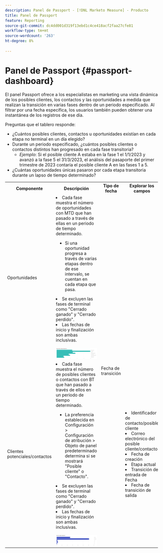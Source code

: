 ```yaml
---
description: Panel de Passport - [!DNL Marketo Measure] - Producto
title: Panel de Passport
feature: Reporting
source-git-commit: dc4dd001d319f13ebd1c4ce418acf2faa27cfe81
workflow-type: tm+mt
source-wordcount: '263'
ht-degree: 8%

---
```


# Panel de Passport {#passport-dashboard}

El panel Passport ofrece a los especialistas en marketing una vista dinámica de los posibles clientes, los contactos y las oportunidades a medida que realizan la transición en varias fases dentro de un periodo especificado. Al filtrar por una fecha específica, los usuarios también pueden obtener una instantánea de los registros de ese día.

Preguntas que el tablero responde:

* ¿Cuántos posibles clientes, contactos u oportunidades existían en cada etapa no terminal en un día elegido?
* Durante un periodo especificado, ¿cuántos posibles clientes o contactos distintos han progresado en cada fase transitoria?
   * _Ejemplo_: Si el posible cliente A estaba en la fase 1 el 1/1/2023 y avanzó a la fase 5 el 31/3/2023, el análisis del pasaporte del primer trimestre de 2023 contaría el posible cliente A en las fases 1 a 5.
* ¿Cuántas oportunidades únicas pasaron por cada etapa transitoria durante un lapso de tiempo determinado?

<table style="table-layout:auto"> 
<tbody>
<tr> 
   <th>Componente</th> 
   <th>Descripción</th>
   <th>Tipo de fecha</th>
   <th>Explorar los campos</th>
   <th>Filtros</th>
  </tr>
  <tr>
    <td>Oportunidades</td>
    <td><li>Cada fase muestra el número de oportunidades con MTD que han pasado a través de ellas en un periodo de tiempo determinado.</li>
<ul style="padding-left: 30px;"><li>Si una oportunidad progresa a través de varias etapas dentro de ese intervalo, se cuentan en cada etapa que pasa.</li></ul>
<li>Se excluyen las fases de terminal como "Cerrado ganado" y "Cerrado perdido".</li>
<li>Las fechas de inicio y finalización son ambas inclusivas.</li>
<br/><img src="assets/passport-dashboard-1.png" width="600"></td>
    <td rowspan="2">Fecha de transición</td>
    <td></td>
    <td rowspan="2"><li>Fecha</li>
<li>Canal</li>
<li>Subcanal</li>
<li>Campaña</li>
<li>Segmentos</li></td>
  </tr>
  <tr>
    <td>Clientes potenciales/contactos</td>
    <td><li>Cada fase muestra el número de posibles clientes o contactos con BT que han pasado a través de ellos en un periodo de tiempo determinado.</li>
<ul style="padding-left: 30px;"><li>La preferencia establecida en Configuración &gt; Configuración de atribución &gt; Objeto de panel predeterminado determina si se mostrará "Posible cliente" o "Contacto".</li></ul>
<li>Se excluyen las fases de terminal como "Cerrado ganado" y "Cerrado perdido".</li>
<li>Las fechas de inicio y finalización son ambas inclusivas.</li>
<br/><img src="assets/passport-dashboard-2.png" width="600"></td>
    <td><li>Identificador de contacto/posible cliente</li>
<li>Correo electrónico del posible cliente/contacto</li>
<li>Fecha de creación</li>
<li>Etapa actual</li>
<li>Transición de entrada de Fecha</li>
<li>Fecha de transición de salida</li></td>
  </tr>
</tbody>
</table>
